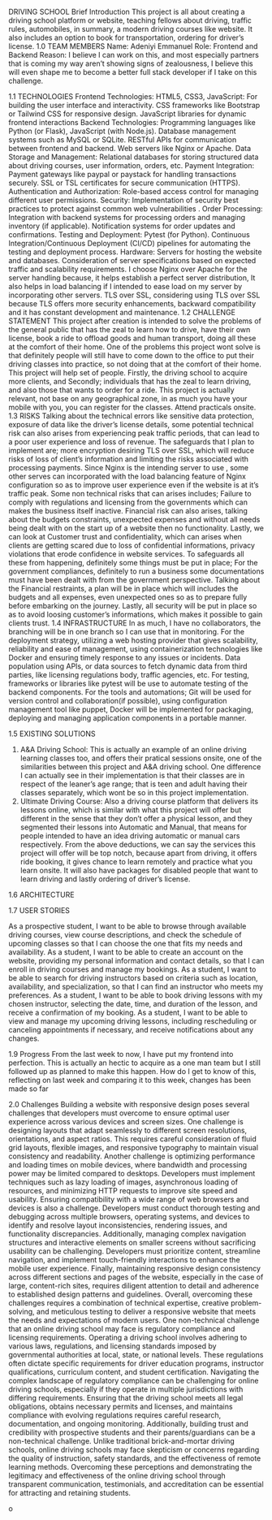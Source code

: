 

DRIVING SCHOOL
Brief Introduction
This project is all about creating a driving school platform or website, teaching fellows about driving,  traffic rules, automobiles, in summary, a modern driving courses like website. It also includes an option to book for transportation, ordering for driver’s license. 
1.0 TEAM MEMBERS
Name: Adeniyi Emmanuel 
Role: Frontend and Backend
Reason: I believe I can work on this, and most especially partners that is coming my way aren’t showing signs of zealousness, I believe this will even shape me to become a better full stack developer if I take on this challenge.

1.1 TECHNOLOGIES
Frontend Technologies:
HTML5, CSS3, JavaScript: For building the user interface and interactivity.
CSS frameworks like Bootstrap or Tailwind CSS for responsive design.
JavaScript libraries for dynamic frontend interactions
Backend Technologies:
Programming languages like Python (or Flask), JavaScript (with Node.js).
Database management systems such as MySQL or SQLite.
RESTful APIs for communication between frontend and backend.
Web servers like Nginx or Apache.
Data Storage and Management:
Relational databases for storing structured data about driving courses, user information, orders, etc.
Payment Integration:
Payment gateways like paypal or paystack for handling transactions securely.
SSL or TSL certificates for secure communication (HTTPS).
Authentication and Authorization:
Role-based access control for managing different user permissions.
Security:
Implementation of security best practices to protect against common web vulnerabilities .
Order Processing:
Integration with backend systems for processing orders and managing inventory (if applicable).
Notification systems for order updates and confirmations.
Testing and Deployment:
Pytest (for Python).
Continuous Integration/Continuous Deployment (CI/CD) pipelines for automating the testing and deployment process.
Hardware:
Servers for hosting the website and databases.
Consideration of server specifications based on expected traffic and scalability requirements.
 I choose Nginx over Apache for the server handling because, it helps establish a perfect server distribution, It also helps in load balancing if I intended to ease load on my server by incorporating other servers. 
TLS over SSL, considering using TLS over SSL because TLS offers more security enhancements, backward compatibility and it has constant development and maintenance.
1.2 CHALLENGE STATEMENT
This project after creation is intended to solve the problems of the general public that has the zeal  to learn how to drive, have their own license, book a ride to offload goods and human transport, doing all these at the comfort of their home.
One of the problems this project wont solve is that definitely people will still have to come down to the office to put their driving classes into practice, so not doing that at the comfort of their home.
This project will help set of people. Firstly, the driving school to acquire more clients, and Secondly; individuals that has the zeal to learn driving, and also those that wants to order for a ride.
This project is actually relevant, not base on any geographical zone, in as much you have your mobile with you, you can register for the classes. Attend practicals onsite. 
1.3 RISKS
Talking about the technical errors like sensitive data protection, exposure of data like the driver’s license details, some potential technical risk can also arises from  experiencing peak traffic periods, that can lead to a poor user experience and loss of revenue. The safeguards that I plan to implement are; more encryption desiring TLS over SSL, which will reduce risks of loss of client’s information and limiting the risks associated with processing payments.
Since Nginx is the intending server to use , some other serves can incorporated with the load balancing feature of Nginx configuration so as to improve user experience even if the website is at it’s traffic peak.
Some non technical risks that can arises includes; Failure to comply with regulations and licensing from the governments which can makes the business itself inactive. Financial risk can also arises, talking about the budgets constraints, unexpected expenses and without all needs being dealt with on the start up of a website then no functionality. Lastly, we can look at Customer trust and confidentiality, which can arises when clients are getting scared due to loss of confidential informations, privacy violations that erode confidence in website services.
To safeguards all these from happening, definitely some things must be put in place; For the government compliances, definitely to run a business some documentations must have been dealt with from the government perspective. Talking about the Financial restraints, a plan will be in place which will includes the budgets and all expenses, even unexpected ones so as to prepare fully before embarking on the journey. 
Lastly, all security will be put in place so as to avoid loosing customer’s informations, which makes it possible to gain clients trust.
1.4  INFRASTRUCTURE
In as much, I have no collaborators, the branching will be in one branch so I can use that in monitoring.
For the deployment strategy, utilizing a web hosting provider that gives scalability, reliability and ease of management, using containerization technologies like Docker and ensuring timely response to any issues or incidents.
Data population using APIs, or data sources to fetch dynamic data from third parties, like licensing regulations body, traffic agencies, etc.
For testing, frameworks or libraries like pytest will be use to automate testing of the backend components.
For the tools and automations; Git will be used for version control and collaboration(if possible), using configuration management tool like puppet, Docker will be implemented for packaging, deploying and managing application components in a portable manner.

1.5 EXISTING SOLUTIONS
1. A&A Driving School: This is actually an example of an online driving learning classes too, and  offers their pratical sessions onsite, one of the similarities between this project and A&A driving school. One difference I can actually see in their implementation is that their classes are in respect of the leaner’s age range; that is teen and adult having their classes separately, which wont be so in this project implementation.
2. Ultimate Driving Course: Also a driving course platform that delivers its lessons online, which is similar with what this project will offer but different in the sense that they don’t offer a physical lesson, and they segmented their lessons into Automatic and Manual, that means for people intended to have an idea driving automatic or manual cars respectively.
From the above deductions, we can say the services this project will offer will be top notch, because apart from driving, it offers ride booking, it gives chance to learn remotely and practice what you learn onsite. It will also have packages for disabled people that want to learn driving and lastly ordering of driver’s license. 

1.6  ARCHITECTURE




1.7  USER  STORIES 

As a prospective student, I want to be able to browse through available driving courses, view course descriptions, and check the schedule of upcoming classes so that I can choose the one that fits my needs and availability.
As a student, I want to be able to create an account on the website, providing my personal information and contact details, so that I can enroll in driving courses and manage my bookings.
As a student, I want to be able to search for driving instructors based on criteria such as location, availability, and specialization, so that I can find an instructor who meets my preferences.
As a student, I want to be able to book driving lessons with my chosen instructor, selecting the date, time, and duration of the lesson, and receive a confirmation of my booking.
As a student, I want to be able to view and manage my upcoming driving lessons, including rescheduling or canceling appointments if necessary, and receive notifications about any changes.

1.9 Progress
From the last week to now, I have put my frontend into perfection. This is actually an hectic to acquire as a one man team but I still followed up as planned to make this happen. 
How do I get to know of this, reflecting on last week and comparing it to this week, changes has been made so far 



2.0 Challenges
Building a website with responsive design poses several challenges that developers must overcome to ensure optimal user experience across various devices and screen sizes. One challenge is designing layouts that adapt seamlessly to different screen resolutions, orientations, and aspect ratios. This requires careful consideration of fluid grid layouts, flexible images, and responsive typography to maintain visual consistency and readability.
Another challenge is optimizing performance and loading times on mobile devices, where bandwidth and processing power may be limited compared to desktops. Developers must implement techniques such as lazy loading of images, asynchronous loading of resources, and minimizing HTTP requests to improve site speed and usability.
Ensuring compatibility with a wide range of web browsers and devices is also a challenge. Developers must conduct thorough testing and debugging across multiple browsers, operating systems, and devices to identify and resolve layout inconsistencies, rendering issues, and functionality discrepancies.
Additionally, managing complex navigation structures and interactive elements on smaller screens without sacrificing usability can be challenging. Developers must prioritize content, streamline navigation, and implement touch-friendly interactions to enhance the mobile user experience.
Finally, maintaining responsive design consistency across different sections and pages of the website, especially in the case of large, content-rich sites, requires diligent attention to detail and adherence to established design patterns and guidelines.
Overall, overcoming these challenges requires a combination of technical expertise, creative problem-solving, and meticulous testing to deliver a responsive website that meets the needs and expectations of modern users.
One non-technical challenge that an online driving school may face is regulatory compliance and licensing requirements. Operating a driving school involves adhering to various laws, regulations, and licensing standards imposed by governmental authorities at local, state, or national levels. These regulations often dictate specific requirements for driver education programs, instructor qualifications, curriculum content, and student certification.
Navigating the complex landscape of regulatory compliance can be challenging for online driving schools, especially if they operate in multiple jurisdictions with differing requirements. Ensuring that the driving school meets all legal obligations, obtains necessary permits and licenses, and maintains compliance with evolving regulations requires careful research, documentation, and ongoing monitoring.
Additionally, building trust and credibility with prospective students and their parents/guardians can be a non-technical challenge. Unlike traditional brick-and-mortar driving schools, online driving schools may face skepticism or concerns regarding the quality of instruction, safety standards, and the effectiveness of remote learning methods. Overcoming these perceptions and demonstrating the legitimacy and effectiveness of the online driving school through transparent communication, testimonials, and accreditation can be essential for attracting and retaining students.


o









